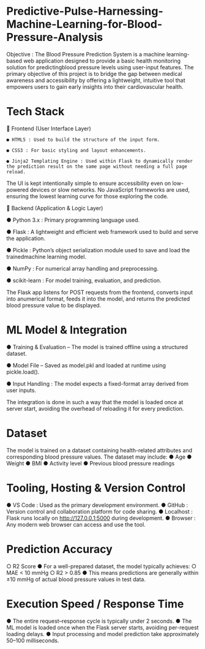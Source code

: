 # Predictive-Pulse-Harnessing-Machine-Learning-for-Blood-Pressure-Analysis
Objective : The Blood Pressure Prediction System is a machine learning-based web  application designed to provide a basic health monitoring solution for predictingblood pressure levels using user-input features. The primary objective of this project is to bridge the gap between medical awareness and accessibility by offering a lightweight, intuitive tool that empowers users to gain early insights into their cardiovascular health.

# Tech Stack
🔹 Frontend (User Interface Layer)

    ● HTML5 : Used to build the structure of the input form.
    
    ● CSS3 : For basic styling and layout enhancements.
    
    ● Jinja2 Templating Engine : Used within Flask to dynamically render the prediction result on the same page without needing a full page reload.

The UI is kept intentionally simple to ensure accessibility even on low-powered devices or slow networks. No JavaScript frameworks are used, ensuring the lowest learning curve for those exploring the code.

🔹 Backend (Application & Logic Layer)

  ● Python 3.x : Primary programming language used.
  
  ● Flask : A lightweight and efficient web framework used to build and serve
    the application.
    
  ● Pickle : Python’s object serialization module used to save and load the trainedmachine learning model.
  
  ● NumPy : For numerical array handling and preprocessing.
  
  ● scikit-learn :  For model training, evaluation, and prediction.
  
The Flask app listens for POST requests from the frontend, converts input into anumerical format, feeds it into the model, and returns the predicted blood pressure value to be displayed.

# ML Model & Integration
● Training & Evaluation – The model is trained offline using a structured dataset.

● Model File – Saved as model.pkl and loaded at runtime using pickle.load().

● Input Handling : The model expects a fixed-format array derived from user inputs.

The integration is done in such a way that the model is loaded once at server start, avoiding the overhead of reloading it for every prediction.

# Dataset
The model is trained on a dataset containing health-related attributes and corresponding blood pressure values. The dataset may include:
● Age
● Weight
● BMI
● Activity level
● Previous blood pressure readings

# Tooling, Hosting & Version Control
● VS Code : Used as the primary development environment.
● GitHub : Version control and collaboration platform for code sharing.
● Localhost : Flask runs locally on http://127.0.0.1:5000 during development.
● Browser :  Any modern web browser can access and use the tool.

# Prediction Accuracy
○ R2 Score
● For a well-prepared dataset, the model typically achieves:
○ MAE < 10 mmHg
○ R2 > 0.85
● This means predictions are generally within ±10 mmHg of actual blood pressure values in test data.

# Execution Speed / Response Time
● The entire request–response cycle is typically under 2 seconds.
● The ML model is loaded once when the Flask server starts, avoiding per-request loading delays.
● Input processing and model prediction take approximately 50–100 milliseconds.
